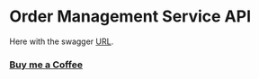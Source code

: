 # Order Management Service API

Here with the swagger [URL](https://order-management-service-api.herokuapp.com/swagger-ui.html).


### [Buy me a Coffee](http://bit.ly/2WryDT8)
